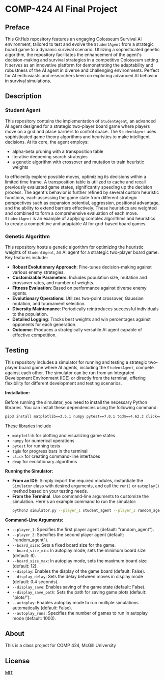 # COMP-424 AI Final Project

## Preface
This GitHub repository features an engaging Colosseum Survival AI environment, tailored to test and evolve the `StudentAgent` from a strategic board game to a dynamic survival scenario. Utilizing a sophisticated genetic algorithm, the repository facilitates the enhancement of the agent's decision-making and survival strategies in a competitive Colosseum setting. It serves as an innovative platform for demonstrating the adaptability and robustness of the AI agent in diverse and challenging environments. Perfect for AI enthusiasts and researchers keen on exploring advanced AI behavior in survival simulations.

## Description
### Student Agent
This repository contains the implementation of `StudentAgent`, an advanced AI agent designed for a strategic two-player board game where players move on a grid and place barriers to control space. The `StudentAgent` uses sophisticated game theory algorithms and heuristics to make intelligent decisions. At its core, the agent employs:

- alpha-beta pruning with a transposition table
- iterative deepening search strategies 
- a genetic algorithm with crossover and mutation to train heuristic weights 

to efficiently explore possible moves, optimizing its decisions within a limited time frame. A transposition table is utilized to cache and recall previously evaluated game states, significantly speeding up the decision process. The agent's behavior is further refined by several custom heuristic functions, each assessing the game state from different strategic perspectives such as expansion potential, aggression, positional advantage, and the ability to extend barriers effectively. These heuristics are weighted and combined to form a comprehensive evaluation of each move. `StudentAgent` is an example of applying complex algorithms and heuristics to create a competitive and adaptable AI for grid-based board games.

### Genetic Algorithm
This repository hosts a genetic algorithm for optimizing the heuristic weights of `StudentAgent`, an AI agent for a strategic two-player board game. Key features include:

- **Robust Evolutionary Approach**: Fine-tunes decision-making against various enemy strategies.
- **Customizable Parameters**: Includes population size, mutation and crossover rates, and number of weights.
- **Fitness Evaluation**: Based on performance against diverse enemy agents.
- **Evolutionary Operations**: Utilizes two-point crossover, Gaussian mutation, and tournament selection.
- **Diversity Maintenance**: Periodically reintroduces successful individuals to the population.
- **Detailed Logging**: Tracks best weights and win percentages against opponents for each generation.
- **Outcome**: Produces a strategically versatile AI agent capable of effective competition.

## Testing
This repository includes a simulator for running and testing a strategic two-player board game where AI agents, including the `StudentAgent`, compete against each other. The simulator can be run from an Integrated Development Environment (IDE) or directly from the terminal, offering flexibility for different development and testing scenarios.

**Installation:**

Before running the simulator, you need to install the necessary Python libraries. You can install these dependencies using the following command:

```bash
pip3 install matplotlib==3.5.1 numpy pytest==7.0.1 tqdm==4.62.3 click==8.0.4 deap
```

These libraries include 
- `matplotlib` for plotting and visualizing game states
- `numpy` for numerical operations
- `pytest` for running tests
- `tqdm` for progress bars in the terminal
- `click` for creating command-line interfaces
- `deap` for evolutionary algorithms

**Running the Simulator:**

- **From an IDE**: Simply import the required modules, instantiate the `Simulator` class with desired arguments, and call the `run()` or `autoplay()` method based on your testing needs.
- **From the Terminal**: Use command-line arguments to customize the simulation. Here's an example command to run the simulator: 
  ```bash
  python3 simulator.py --player_1 student_agent --player_2 random_agent --board_size 10 --autoplay
  ```

**Command-Line Arguments:**

- `--player_1`: Specifies the first player agent (default: "random_agent").
- `--player_2`: Specifies the second player agent (default: "random_agent").
- `--board_size`: Sets a fixed board size for the game.
- `--board_size_min`: In autoplay mode, sets the minimum board size (default: 6).
- `--board_size_max`: In autoplay mode, sets the maximum board size (default: 12).
- `--display`: Enables the display of the game board (default: False).
- `--display_delay`: Sets the delay between moves in display mode (default: 0.4 seconds).
- `--display_save`: Enables saving of the game state (default: False).
- `--display_save_path`: Sets the path for saving game plots (default: "plots/").
- `--autoplay`: Enables autoplay mode to run multiple simulations automatically (default: False).
- `--autoplay_runs`: Specifies the number of games to run in autoplay mode (default: 1000).

## About
This is a class project for COMP 424, McGill University

## License

[MIT](LICENSE)
